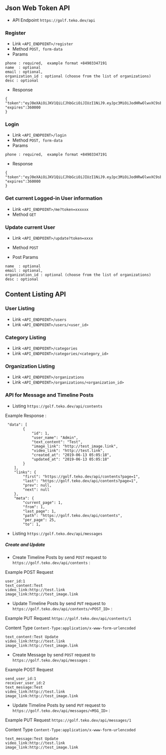 ## Json Web Token API

* API Endpoint `https://golf.teko.dev/api`

### Register

* Link `<API_ENDPOINT>/register`
* Method `POST, form-data`
* Params

```textmate
phone : required,  example format +84903347191
name  : optional
email : optional,
organization_id : optional (choose from the list of organizations)
desc : optional 
```

* Response 

```textmate
{
"token":"eyJ0eXAiOiJKV1QiLCJhbGciOiJIUzI1NiJ9.eyJpc3MiOiJodHRwOlwvXC9sb2NhbGhvc3Q6ODAwMFwvYXBpXC9sb2dpbiIsImlhdCI6MTU1NjE2ODgzMiwiZXhwIjoxNTU2NTI4ODMyLCJuYmYiOjE1NTYxNjg4MzIsImp0aSI6InFlQTlkeW1tV2R0ZXRRUksiLCJzdWIiOjIsInBydiI6Ijg3ZTBhZjFlZjlmZDE1ODEyZmRlYzk3MTUzYTE0ZTBiMDQ3NTQ2YWEifQ.CQDWigqCfXA5IDN11MHJZQFBGghfSyY7sQFVBa3MUKw",
"expires":360000
}
```


### Login

* Link `<API_ENDPOINT>/login`
* Method `POST, form-data`
* Params

```textmate
phone : required,  example format +84903347191
```

* Response 

```textmate
{
"token":"eyJ0eXAiOiJKV1QiLCJhbGciOiJIUzI1NiJ9.eyJpc3MiOiJodHRwOlwvXC9sb2NhbGhvc3Q6ODAwMFwvYXBpXC9sb2dpbiIsImlhdCI6MTU1NjE2ODgzMiwiZXhwIjoxNTU2NTI4ODMyLCJuYmYiOjE1NTYxNjg4MzIsImp0aSI6InFlQTlkeW1tV2R0ZXRRUksiLCJzdWIiOjIsInBydiI6Ijg3ZTBhZjFlZjlmZDE1ODEyZmRlYzk3MTUzYTE0ZTBiMDQ3NTQ2YWEifQ.CQDWigqCfXA5IDN11MHJZQFBGghfSyY7sQFVBa3MUKw",
"expires":360000
}
```

### Get current Logged-in User information

* Link `<API_ENDPOINT>/me?token=xxxxxx`
* Method `GET`

### Update current User

* Link `<API_ENDPOINT>/update?token=xxxx`
* Method `POST`

* Post Params

```textmate
name  : optional
email : optional,
organization_id : optional (choose from the list of organizations)
desc : optional 
```

## Content Listing API

### User Listing

* Link `<API_ENDPOINT>/users`
* Link `<API_ENDPOINT>/users/<user_id>`

### Category Listing

* Link `<API_ENDPOINT>/categories`
* Link `<API_ENDPOINT>/categories/<category_id>`

### Organization Listing

* Link `<API_ENDPOINT>/organizations`
* Link `<API_ENDPOINT>/organizations/<organization_id>`

### API for Message and Timeline Posts

* Listing `https://golf.teko.dev/api/contents`

Example Response :

```textmate
 "data": [
        {
            "id": 1,
            "user_name": "Admin",
            "text_content": "Test",
            "image_link": "http://test_image.link",
            "video_link": "http://test.link",
            "created_at": "2019-06-13 05:05:18",
            "updated_at": "2019-06-13 05:05:18"
        }
    ],
    "links": {
        "first": "https://golf.teko.dev/api/contents?page=1",
        "last": "https://golf.teko.dev/api/contents?page=1",
        "prev": null,
        "next": null
    },
    "meta": {
        "current_page": 1,
        "from": 1,
        "last_page": 1,
        "path": "https://golf.teko.dev/api/contents",
        "per_page": 25,
        "to": 1,
```

* Listing `https://golf.teko.dev/api/messages`

##### Create and Update

* Create Timeline Posts by send `POST` request to `https://golf.teko.dev/api/contents` :

Example POST Request

```textmate
user_id:1
text_content:Test
video_link:http://test.link
image_link:http://test_image.link
```

* Update Timeline Posts by send `PUT` request to `https://golf.teko.dev/api/contents/<POST_ID>` :

Example PUT Request `https://golf.teko.dev/api/contents/1`

Content Type `Content-Type:application/x-www-form-urlencoded`

```textmate
text_content:Test Update
video_link:http://test.link
image_link:http://test_image.link
```

* Create Message by send `POST` request to `https://golf.teko.dev/api/messages` :

Example POST Request

```textmate
send_user_id:1
receiver_user_id:2
text_message:Test
video_link:http://test.link
image_link:http://test_image.link
```

* Update Timeline Posts by send `PUT` request to `https://golf.teko.dev/api/messages/<MSG_ID>` :

Example PUT Request `https://golf.teko.dev/api/messages/1`

Content Type `Content-Type:application/x-www-form-urlencoded`

```textmate
text_message:Test Update
video_link:http://test.link
image_link:http://test_image.link
```